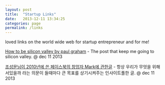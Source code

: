```yaml
---
layout: post
title:  "Startup Links"
date:   2013-12-11 13:34:25
categories: page
permalink: /links
---
```


loved links on the world wide web for startup entrepreneur and for me!

<a href="http://paulgraham.com/siliconvalley.html">How to be silicon valley by paul graham</a> - The post that keep 
me going to silicon valley. @ dec 11 2013

<a href="http://sungmooncho.com/2010/04/21/facebook/">조성문님이 2010년에 쓴 페이스북의 창업자 Mark에 관한글</a> - 
항상 우리가 무엇을 위해 서있을까 라는 의문이 들때마다 큰 목표를 상기시켜주는 인사이트풀한 글. @ dec 11 2013
